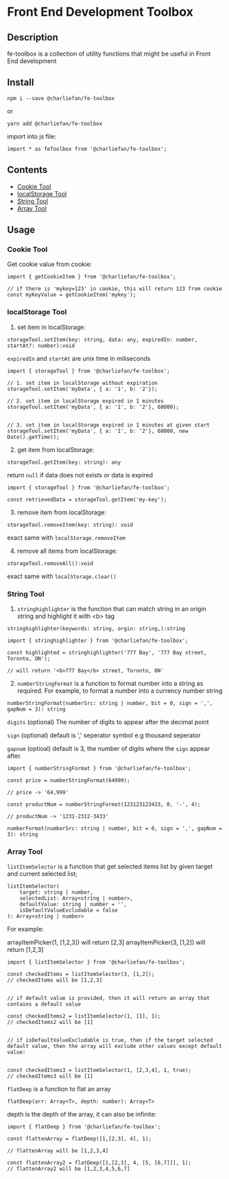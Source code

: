 # Front End Development Toolbox

## Description

fe-toolbox is a collection of utility functions that might be useful in Front End development

## Install

```
npm i --save @charliefan/fe-toolbox
```

or

```
yarn add @charliefan/fe-toolbox
```

import into js file:

```
import * as feToolbox from '@charliefan/fe-toolbox';
```

## Contents

-   [Cookie Tool](#cookie-tool)
-   [localStorage Tool](#localStorage-tool)
-   [String Tool](#String-Tool)
-   [Array Tool](#Array-Tool)

## Usage

### Cookie Tool

Get cookie value from cookie:

```
import { getCookieItem } from '@charliefan/fe-toolbox';

// if there is 'mykey=123' in cookie, this will return 123 from cookie
const myKeyValue = getCookieItem('mykey');
```

### localStorage Tool

1. set item in localStorage:

`storageTool.setItem(key: string, data: any, expiredIn: number, startAt?: number):void`

`expiredIn` and `startAt` are unix time in miliseconds

```
import { storageTool } from '@charliefan/fe-toolbox';

// 1. set item in localStorage without expiration
storageTool.setItem('myData', { a: '1', b: '2'});

// 2. set item in localStorage expired in 1 minutes
storageTool.setItem('myData', { a: '1', b: '2'}, 60000);


// 3. set item in localStorage expired in 1 minutes at given start
storageTool.setItem('myData', { a: '1', b: '2'}, 60000, new Date().getTime();
```

2. get item from localStorage:

`storageTool.getItem(key: string): any`

return `null` if data does not exists or data is expired

```
import { storageTool } from '@charliefan/fe-toolbox';

const retrievedData = storageTool.getItem('my-key');
```

3. remove item from localStorage:

`storageTool.removeItem(key: string): void`

exact same with `localStorage.removeItem`

4. remove all items from localStorage:

`storageTool.removeAll():void`

exact same with `localStorage.clear()`

### String Tool

1. `stringhighlighter` is the function that can match string in an origin string and highlight it with \<b> tag

`stringhighlighter(keywords: string, orgin: string,):string`

```
import { stringhighlighter } from '@charliefan/fe-toolbox';

const highlighted = stringhighlighter('777 Bay', '777 Bay street, Toronto, ON');

// will return '<b>777 Bay</b> street, Toronto, ON'
```

2. `numberStringFormat` is a function to format number into a string as required. For example, to format a number into a currency number string

`numberStringFormat(numberSrc: string | number, bit = 0, sign = ',', gapNum = 3): string`

`digits` (optional) The number of digits to appear after the decimal point

`sign` (optional) default is ',' seperator symbol e.g thousand seperator

`gapnum` (optioal) default is 3, the number of digits where the `sign` appear after.

```
import { numberStringFormat } from '@charliefan/fe-toolbox';

const price = numberStringFormat(64999);

// price -> '64,999'

const productNum = numberStringFormat(123123123433, 0, '-', 4);

// productNum -> '1231-2312-3433'
```

`numberFormat(numberSrc: string | number, bit = 0, sign = ',', gapNum = 3): string`

### Array Tool

`listItemSelector` is a function that get selected items list by given target and current selected list;

```
listItemSelector(
    target: string | number,
    selectedList: Array<string | number>,
    defaultValue: string | number = '',
    isDefaultValueExcludable = false
): Array<string | number>
```

For example:

arrayItemPicker(1, [1,2,3]) will return [2,3]
arrayItemPicker(3, [1,2]) will return [1,2,3]

```
import { listItemSelector } from '@charliefan/fe-toolbox';

const checkedItems = listItemSelector(3, [1,2]);
// checkedItems will be [1,2,3]


// if default value is provided, then it will return an array that contains a default value

const checkedItems2 = listItemSelector(1, [1], 1);
// checkedItems2 will be [1]


// if isDefaultValueExcludable is true, then if the target selected default value, then the array will exclude other values except default value:


const checkedItems3 = listItemSelector(1, [2,3,4], 1, true);
// checkedItems3 will be [1]
```

`flatDeep` is a function to flat an array

`flatDeep(arr: Array<T>, depth: number): Array<T>`

depth is the depth of the array, it can also be infinite:

```
import { flatDeep } from '@charliefan/fe-toolbox';

const flattenArray = flatDeep([1,[2,3], 4], 1);

// flattenArray will be [1,2,3,4]

const flattenArray2 = flatDeep([1,[2,3], 4, [5, [6,7]]], 1);
// flattenArray2 will be [1,2,3,4,5,6,7]
```
